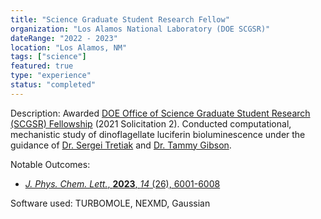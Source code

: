 ```yaml
---
title: "Science Graduate Student Research Fellow"
organization: "Los Alamos National Laboratory (DOE SCGSR)"
dateRange: "2022 - 2023"
location: "Los Alamos, NM"
tags: ["science"]
featured: true
type: "experience"
status: "completed"
---
```


Description: 
Awarded [DOE Office of Science Graduate Student Research (SCGSR) Fellowship](https://science.osti.gov/wdts/scgsr/SCGSR-Awards-and-Publications/Awards-from-Past-SCGSR-Solicitations) (2021 Solicitation 2). Conducted computational, mechanistic study of dinoflagellate luciferin bioluminescence under the guidance of [Dr. Sergei Tretiak](https://cnls.lanl.gov/~serg/homepage.html) and [Dr. Tammy Gibson](https://scholar.google.com/citations?user=qCbR1WIAAAAJ&hl=en).

Notable Outcomes:
- [*J. Phys. Chem. Lett.*, **2023**, *14* (26), 6001-6008](https://doi.org/10.1021/acs.jpclett.3c01053)

Software used: TURBOMOLE, NEXMD, Gaussian
